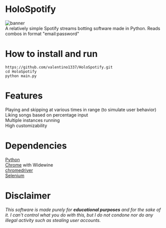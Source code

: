 # HoloSpotify
![banner](https://user-images.githubusercontent.com/80648308/115155139-d3858b00-a07e-11eb-9b11-a4f9dc127c9c.png)
<br>A relatively simple Spotify streams botting software made in Python. Reads combos in format "email:password"

# How to install and run
```
https://github.com/valentino1337/HoloSpotify.git
cd HoloSpotify
python main.py
```
# Features
Playing and skipping at various times in range (to simulate user behavior)<br>
Liking songs based on percentage input<br>
Multiple instances running<br>
High customizability

# Dependencies
<a href=https://www.python.org/>Python</a><br>
<a href=https://www.google.com/chrome/>Chrome</a> with Widewine<br>
<a href=https://chromedriver.chromium.org/>chromedriver</a><br>
<a href=https://www.selenium.dev/>Selenium</a>

# Disclaimer
<i>This software is made purely for <b>educational purposes</b> and for the sake of it. I can't control what you do with this, but I do not condone nor do any illegal activity such as stealing user accounts.</i>
